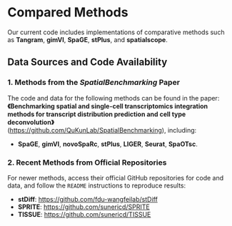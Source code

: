 
# Compared Methods  

Our current code includes implementations of comparative methods such as **Tangram**, **gimVI**, **SpaGE**, **stPlus**, and **spatialscope**.  


## Data Sources and Code Availability  

### 1. Methods from the *SpatialBenchmarking* Paper  
The code and data for the following methods can be found in the paper:  
**《Benchmarking spatial and single-cell transcriptomics integration methods for transcript distribution prediction and cell type deconvolution》**  
(https://github.com/QuKunLab/SpatialBenchmarking), including:  
- **SpaGE**, **gimVI**, **novoSpaRc**, **stPlus**, **LIGER**, **Seurat**, **SpaOTsc**.  

### 2. Recent Methods from Official Repositories  
For newer methods, access their official GitHub repositories for code and data, and follow the `README` instructions to reproduce results:  
- **stDiff**: https://github.com/fdu-wangfeilab/stDiff  
- **SPRITE**: https://github.com/sunericd/SPRITE  
- **TISSUE**: https://github.com/sunericd/TISSUE  

